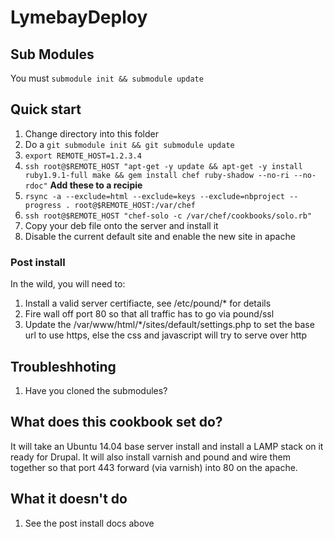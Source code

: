 LymebayDeploy 
=============

## Sub Modules

You must ```submodule init && submodule update```

## Quick start

 1. Change directory into this folder
 1. Do a ```git submodule init && git submodule update```
 1. ```export REMOTE_HOST=1.2.3.4```
 1. ```ssh root@$REMOTE_HOST "apt-get -y update && apt-get -y install ruby1.9.1-full make && gem install chef ruby-shadow --no-ri --no-rdoc"``` **Add these to a recipie**
 1. ```rsync -a --exclude=html --exclude=keys --exclude=nbproject --progress . root@$REMOTE_HOST:/var/chef```
 1. ```ssh root@$REMOTE_HOST "chef-solo -c /var/chef/cookbooks/solo.rb"```
 1. Copy your deb file onto the server and install it
 1. Disable the current default site and enable the new site in apache
  
### Post install

In the wild, you will need to:

 1. Install a valid server certifiacte, see /etc/pound/* for details
 2. Fire wall off port 80 so that all traffic has to go via pound/ssl
 3. Update the /var/www/html/*/sites/default/settings.php to set the base url to use https, else the css and javascript will try to serve over http

## Troubleshhoting

 1. Have you cloned the submodules?

## What does this cookbook set do?

It will take an Ubuntu 14.04 base server install and install a LAMP stack on it ready for Drupal.  It will also install varnish and pound and wire them together so that port 443 forward (via varnish) into 80 on the apache.

## What it doesn't do

 1. See the post install docs above
